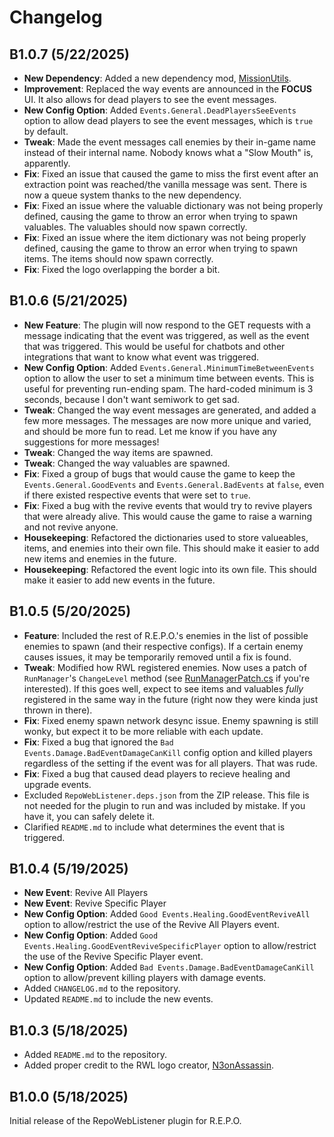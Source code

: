 # Changelog

## B1.0.7 (5/22/2025)
- **New Dependency**: Added a new dependency mod, [MissionUtils](https://thunderstore.io/c/repo/p/PencilFoxStudios/MissionUtils/).
- **Improvement**: Replaced the way events are announced in the **FOCUS** UI. It also allows for dead players to see the event messages.
- **New Config Option**: Added `Events.General.DeadPlayersSeeEvents` option to allow dead players to see the event messages, which is `true` by default.
- **Tweak**: Made the event messages call enemies by their in-game name instead of their internal name. Nobody knows what a "Slow Mouth" is, apparently.
- **Fix**: Fixed an issue that caused the game to miss the first event after an extraction point was reached/the vanilla message was sent. There is now a queue system thanks to the new dependency.
- **Fix**: Fixed an issue where the valuable dictionary was not being properly defined, causing the game to throw an error when trying to spawn valuables. The valuables should now spawn correctly.
- **Fix**: Fixed an issue where the item dictionary was not being properly defined, causing the game to throw an error when trying to spawn items. The items should now spawn correctly.
- **Fix**: Fixed the logo overlapping the border a bit.

## B1.0.6 (5/21/2025)
- **New Feature**: The plugin will now respond to the GET requests with a message indicating that the event was triggered, as well as the event that was triggered. This would be useful for chatbots and other integrations that want to know what event was triggered.
- **New Config Option**: Added `Events.General.MinimumTimeBetweenEvents` option to allow the user to set a minimum time between events. This is useful for preventing run-ending spam. The hard-coded minimum is 3 seconds, because I don't want semiwork to get sad.
- **Tweak**: Changed the way event messages are generated, and added a few more messages. The messages are now more unique and varied, and should be more fun to read. Let me know if you have any suggestions for more messages!
- **Tweak**: Changed the way items are spawned.
- **Tweak**: Changed the way valuables are spawned.
- **Fix**: Fixed a group of bugs that would cause the game to keep the ``Events.General.GoodEvents`` and ``Events.General.BadEvents`` at ``false``, even if there existed respective events that were set to ``true``. 
- **Fix**: Fixed a bug with the revive events that would try to revive players that were already alive. This would cause the game to raise a warning and not revive anyone.
- **Housekeeping**: Refactored the dictionaries used to store valueables, items, and enemies into their own file. This should make it easier to add new items and enemies in the future.
- **Housekeeping**: Refactored the event logic into its own file. This should make it easier to add new events in the future.

## B1.0.5 (5/20/2025)

- **Feature**: Included the rest of R.E.P.O.'s enemies in the list of possible enemies to spawn (and their respective configs). If a certain enemy causes issues, it may be temporarily removed until a fix is found.
- **Tweak**: Modified how RWL registered enemies. Now uses a patch of ``RunManager``'s ``ChangeLevel`` method (see [RunManagerPatch.cs](https://github.com/PencilFoxStudios/REPOWebListener/blob/main/RunManagerPatch.cs) if you're interested). If this goes well, expect to see items and valuables *fully* registered in the same way in the future (right now they were kinda just thrown in there).
- **Fix**: Fixed enemy spawn network desync issue. Enemy spawning is still wonky, but expect it to be more reliable with each update.
- **Fix**: Fixed a bug that ignored the ``Bad Events.Damage.BadEventDamageCanKill`` config option and killed players regardless of the setting if the event was for all players. That was rude.
- **Fix**: Fixed a bug that caused dead players to recieve healing and upgrade events.
- Excluded ``RepoWebListener.deps.json`` from the ZIP release. This file is not needed for the plugin to run and was included by mistake. If you have it, you can safely delete it.
- Clarified ``README.md`` to include what determines the event that is triggered.

## B1.0.4 (5/19/2025)

- **New Event**: Revive All Players
- **New Event**: Revive Specific Player
- **New Config Option**: Added `Good Events.Healing.GoodEventReviveAll` option to allow/restrict the use of the Revive All Players event.
- **New Config Option**: Added `Good Events.Healing.GoodEventReviveSpecificPlayer` option to allow/restrict the use of the Revive Specific Player event.
- **New Config Option**: Added `Bad Events.Damage.BadEventDamageCanKill` option to allow/prevent killing players with damage events.
- Added ``CHANGELOG.md`` to the repository.
- Updated ``README.md`` to include the new events.

## B1.0.3 (5/18/2025)

- Added ``README.md`` to the repository.
- Added proper credit to the RWL logo creator, [N3onAssassin](https://bsky.app/profile/n3onassassin.bsky.social).

## B1.0.0 (5/18/2025)

Initial release of the RepoWebListener plugin for R.E.P.O.